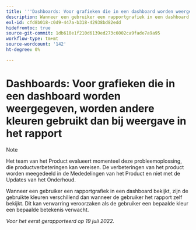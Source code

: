 ```yaml
---
title: '''Dashboards: Voor grafieken die in een dashboard worden weergegeven, worden andere kleuren gebruikt dan bij weergave in het rapport."'
description: Wanneer een gebruiker een rapportgrafiek in een dashboard bekijkt, zijn de gebruikte kleuren verschillend dan wanneer de gebruiker het rapport zelf bekijkt. Dit kan verwarring veroorzaken als de gebruiker een bepaalde kleur een bepaalde betekenis verwacht.
exl-id: cfd8b018-c0d9-447a-b318-42938bd82edd
hidefromtoc: true
source-git-commit: 1db610e1f210d6139ed273c6002ca9fade7a9a95
workflow-type: tm+mt
source-wordcount: '142'
ht-degree: 0%

---
```


# Dashboards: Voor grafieken die in een dashboard worden weergegeven, worden andere kleuren gebruikt dan bij weergave in het rapport

>[!NOTE]
>
>Het team van het Product evalueert momenteel deze probleemoplossing, die productverbeteringen kan vereisen. De verbeteringen van het product worden meegedeeld in de Mededelingen van het Product en niet met de Updates van het Onderhoud.

Wanneer een gebruiker een rapportgrafiek in een dashboard bekijkt, zijn de gebruikte kleuren verschillend dan wanneer de gebruiker het rapport zelf bekijkt. Dit kan verwarring veroorzaken als de gebruiker een bepaalde kleur een bepaalde betekenis verwacht.

_Voor het eerst gerapporteerd op 19 juli 2022._

